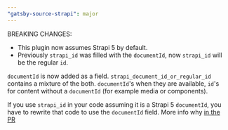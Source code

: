 ```yaml
---
"gatsby-source-strapi": major
---
```


BREAKING CHANGES:

- This plugin now assumes Strapi 5 by default.
- Previously `strapi_id` was filled with the `documentId`, now `strapi_id` will be the regular `id`.

`documentId` is now added as a field.
`strapi_document_id_or_regular_id` contains a mixture of the both. `documentId`'s when they are available, `id`'s for content without a `documentId` (for example media or components).

If you use `strapi_id` in your code assuming it is a Strapi 5 `documentId`, you have to rewrite that code to use the `documentId` field. More info why [in the PR](https://github.com/gatsby-uc/plugins/pull/498)
